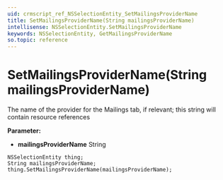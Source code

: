 ```yaml
---
uid: crmscript_ref_NSSelectionEntity_SetMailingsProviderName
title: SetMailingsProviderName(String mailingsProviderName)
intellisense: NSSelectionEntity.SetMailingsProviderName
keywords: NSSelectionEntity, GetMailingsProviderName
so.topic: reference
---
```


# SetMailingsProviderName(String mailingsProviderName)

The name of the provider for the Mailings tab, if relevant; this string will contain resource references

**Parameter:** 
* **mailingsProviderName** String

```crmscript
NSSelectionEntity thing;
String mailingsProviderName;
thing.SetMailingsProviderName(mailingsProviderName);
```

